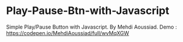 # Play-Pause-Btn-with-Javascript
Simple Play/Pause Button with Javascript.
By Mehdi Aoussiad. 
Demo : https://codepen.io/MehdiAoussiad/full/wvMqXGW
